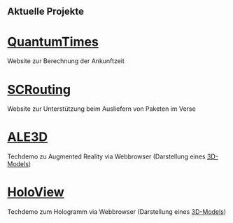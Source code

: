 ## Aktuelle Projekte
# [QuantumTimes](./QuantumTimes/index.html)
Website zur Berechnung der Ankunftzeit
# [SCRouting](./SCRouting/index.html)
Website zur Unterstützung beim Ausliefern von Paketen im Verse
# [ALE3D](./ALE3D/ar_index.html)
Techdemo zu Augmented Reality via Webbrowser (Darstellung eines [3D-Models](./ALE3D/ALE3D.html))
# [HoloView](./HoloView/index.html)
Techdemo zum Hologramm via Webbrowser (Darstellung eines [3D-Models](./ALE3D/ALE3D.html))
